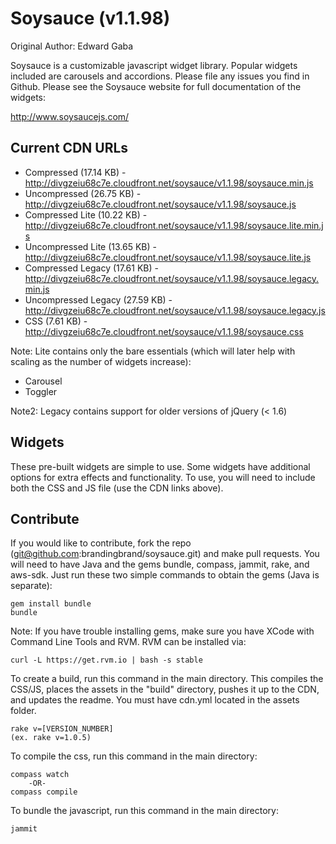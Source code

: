# Soysauce (v1.1.98)
Original Author: Edward Gaba

Soysauce is a customizable javascript widget library. Popular widgets included are carousels and accordions. Please file any issues you find in Github. Please see the Soysauce website for full documentation of the widgets:

http://www.soysaucejs.com/

## Current CDN URLs
* Compressed (17.14 KB) - http://divgzeiu68c7e.cloudfront.net/soysauce/v1.1.98/soysauce.min.js
* Uncompressed (26.75 KB) - http://divgzeiu68c7e.cloudfront.net/soysauce/v1.1.98/soysauce.js
* Compressed Lite (10.22 KB) - http://divgzeiu68c7e.cloudfront.net/soysauce/v1.1.98/soysauce.lite.min.js
* Uncompressed Lite (13.65 KB) - http://divgzeiu68c7e.cloudfront.net/soysauce/v1.1.98/soysauce.lite.js
* Compressed Legacy (17.61 KB) - http://divgzeiu68c7e.cloudfront.net/soysauce/v1.1.98/soysauce.legacy.min.js
* Uncompressed Legacy (27.59 KB) - http://divgzeiu68c7e.cloudfront.net/soysauce/v1.1.98/soysauce.legacy.js
* CSS (7.61 KB) - http://divgzeiu68c7e.cloudfront.net/soysauce/v1.1.98/soysauce.css

Note: Lite contains only the bare essentials (which will later help with scaling as the number of widgets increase):
* Carousel
* Toggler

Note2: Legacy contains support for older versions of jQuery (< 1.6)

## Widgets
These pre-built widgets are simple to use. Some widgets have additional options for extra effects and functionality. To use, you will need to include both the CSS and JS file (use the CDN links above).

## Contribute
If you would like to contribute, fork the repo (git@github.com:brandingbrand/soysauce.git) and make pull requests. You will need to have Java and the gems bundle, compass, jammit, rake, and aws-sdk. Just run these two simple commands to obtain the gems (Java is separate):

	gem install bundle
	bundle

Note: If you have trouble installing gems, make sure you have XCode with Command Line Tools and RVM. RVM can be installed via:

	curl -L https://get.rvm.io | bash -s stable

To create a build, run this command in the main directory. This compiles the CSS/JS, places the assets in the "build" directory, pushes it up to the CDN, and updates the readme. You must have cdn.yml located in the assets folder.

	rake v=[VERSION_NUMBER]
	(ex. rake v=1.0.5)

To compile the css, run this command in the main directory:

	compass watch
		-OR-
	compass compile

To bundle the javascript, run this command in the main directory:

	jammit
